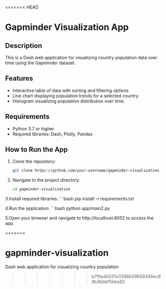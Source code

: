 <<<<<<< HEAD
# Gapminder Visualization App

## Description
This is a Dash web application for visualizing country population data over time using the Gapminder dataset.

## Features
- Interactive table of data with sorting and filtering options.
- Line chart displaying population trends for a selected country.
- Histogram visualizing population distribution over time.

## Requirements
- Python 3.7 or higher
- Required libraries: Dash, Plotly, Pandas

## How to Run the App
1. Clone the repository:
   ```bash
   git clone https://github.com/your-username/gapminder-visualization.git

2. Navigate to the project directory:
   ```bash
   cd gapminder-visualization

3.Install required libraries:
    ```bash
  pip install -r requirements.txt

4.Run the application:
    ```bash
  python app/main2.py

5.Open your browser and navigate to http://localhost:8052 to access the app.

=======
# gapminder-visualization
Dash web application for visualizing country population
>>>>>>> b7f6a4b531c0298b59659346ec64b3bbbf5bbe82
